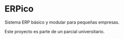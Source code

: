 # ERPico

Sistema ERP básico y modular para pequeñas empresas.

Este proyecto es parte de un parcial universitario.
